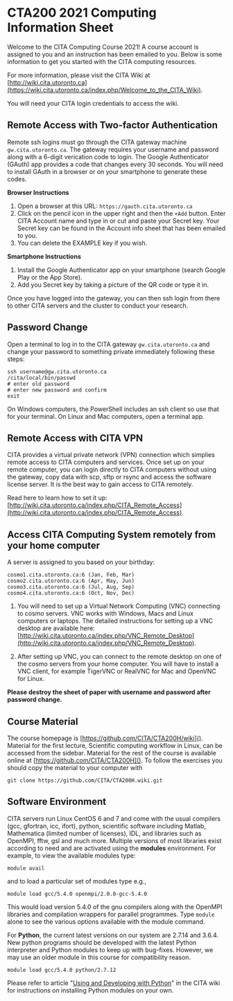 # CTA200 2021 Computing Information Sheet

Welcome to the CITA Computing Course 2021! A course account is assigned to you and an instruction has been emailed to you. Below is some information to get you started with the CITA computing resources.

For more information, please visit the CITA Wiki at [http://wiki.cita.utoronto.ca](https://wiki.cita.utoronto.ca/index.php/Welcome_to_the_CITA_Wiki).

You will need your CITA login credentials to access the wiki.

## Remote Access with Two-factor Authentication
Remote ssh logins must go through the CITA gateway machine `gw.cita.utoronto.ca`. The gateway
requires your username and password along with a 6-digit verication code to login. The Google Authenticator (GAuth) app provides a code that changes every 30 seconds. You will need to install GAuth in a
browser or on your smartphone to generate these codes.

**Browser Instructions**
1. Open a browser at this URL: `https://gauth.cita.utoronto.ca`
2. Click on the pencil icon in the upper right and then the `+Add` button. Enter CITA Account name and type in or cut and paste your Secret key. Your Secret key can be found in the Account info sheet that has been emailed to you.
3. You can delete the EXAMPLE key if you wish.

**Smartphone Instructions**
1. Install the Google Authenticator app on your smartphone (search Google Play or the App Store).
2. Add you Secret key by taking a picture of the QR code or type it in.

Once you have logged into the gateway, you can then ssh login from there to other CITA servers and the cluster to conduct your research.


## Password Change
Open a terminal to log in to the CITA gateway `gw.cita.utoronto.ca` and change your password to something private immediately following these steps:

```
ssh username@gw.cita.utoronto.ca
/cita/local/bin/passwd
# enter old password
# enter new password and confirm
exit
```
On Windows computers, the PowerShell includes an ssh client so use that for your terminal. On Linux and Mac computers, open a terminal app.

## Remote Access with CITA VPN
CITA provides a virtual private network (VPN) connection which simplies remote access to CITA computers and services. Once set up on your remote computer, you can login directly to CITA computers without using the gateway, copy data with scp, sftp or rsync and access the software license server. It is the best way to gain access to CITA remotely.

Read here to learn how to set it up: [http://wiki.cita.utoronto.ca/index.php/CITA_Remote_Access](http://wiki.cita.utoronto.ca/index.php/CITA_Remote_Access).


## Access CITA Computing System remotely from your home computer

A server is assigned to you based on your birthday:
```
cosmo1.cita.utoronto.ca:6 (Jan, Feb, Mar)
cosmo2.cita.utoronto.ca:6 (Apr, May, Jun)
cosmo3.cita.utoronto.ca:6 (Jul, Aug, Sep)
cosmo4.cita.utoronto.ca:6 (Oct, Nov, Dec)
```
1. You will need to set up a Virtual Network Computing (VNC) connecting to cosmo servers. VNC works with Windows, Macs and Linux computers or laptops. The detailed instructions for setting up a VNC desktop are available here: [http://wiki.cita.utoronto.ca/index.php/VNC_Remote_Desktop](http://wiki.cita.utoronto.ca/index.php/VNC_Remote_Desktop).


2. After setting up VNC, you can connect to the remote desktop on one of the cosmo servers from your home computer. You will have to install a VNC client, for example TigerVNC or RealVNC for Mac and OpenVNC for Linux.


**Please destroy the sheet of paper with username and password after password change.**

## Course Material

The course homepage is [https://github.com/CITA/CTA200H/wiki]().  
Material for the first lecture, Scientific computing workflow in Linux, can be accessed from the sidebar. Material for the rest of the course is available online at [https://github.com/CITA/CTA200H](). To follow the exercises you should copy the material to your computer with

`git clone https://github.com/CITA/CTA200H.wiki.git`

## Software Environment

CITA servers run Linux CentOS 6 and 7 and come with the usual compilers (gcc, gfortran, icc, ifort), python, scientific software including Matlab, Mathematica (limited number of licenses), IDL, and libraries such as OpenMPI, fftw, gsl and much more. Multiple versions of most libraries exist according to need and are activated using the **modules** environment. For example, to view the available modules type:

`module avail`

and to load a particular set of modules type e.g.,

`module load gcc/5.4.0 openmpi/2.0.0-gcc-5.4.0`

This would load version 5.4.0 of the gnu compilers along with the OpenMPI libraries and compilation wrappers for parallel programmes. Type `module` alone to see the various options available with the module command.

For **Python**, the current latest versions on our system are 2.7.14 and 3.6.4. New python programs should be developed with the latest Python interpreter and Python modules to keep up with bug-fixes. However, we may use an older module in this course for compatibility reason.

`module load gcc/5.4.0 python/2.7.12`

Please refer to article "[Using and Developing with Python](https://wiki.cita.utoronto.ca/index.php/Using_and_Developing_with_Python)" in the CITA wiki for instructions on installing Python modules on your own.